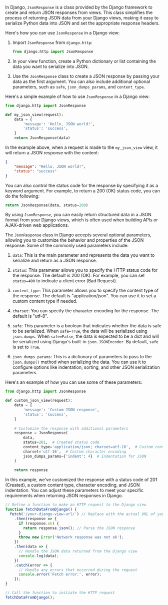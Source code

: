 In Django, `JsonResponse` is a class provided by the Django framework to create and return JSON responses from views. This class simplifies the process of returning JSON data from your Django views, making it easy to serialize Python data into JSON and set the appropriate response headers.

Here's how you can use `JsonResponse` in a Django view:

1. Import `JsonResponse` from `django.http`:

   ```python
   from django.http import JsonResponse
   ```

2. In your view function, create a Python dictionary or list containing the data you want to serialize into JSON.

3. Use the `JsonResponse` class to create a JSON response by passing your data as the first argument. You can also include additional optional parameters, such as `safe`, `json_dumps_params`, and `content_type`.

Here's a simple example of how to use `JsonResponse` in a Django view:

```python
from django.http import JsonResponse

def my_json_view(request):
    data = {
        'message': 'Hello, JSON world!',
        'status': 'success',
    }
    return JsonResponse(data)
```

In the example above, when a request is made to the `my_json_view` view, it will return a JSON response with the content:

```json
{
    "message": "Hello, JSON world!",
    "status": "success"
}
```

You can also control the status code for the response by specifying it as a keyword argument. For example, to return a 200 (OK) status code, you can do the following:

```python
return JsonResponse(data, status=200)
```

By using `JsonResponse`, you can easily return structured data in a JSON format from your Django views, which is often used when building APIs or AJAX-driven web applications.


The `JsonResponse` class in Django accepts several optional parameters, allowing you to customize the behavior and properties of the JSON response. Some of the commonly used parameters include:

1. `data`: This is the main parameter and represents the data you want to serialize and return as a JSON response.

2. `status`: This parameter allows you to specify the HTTP status code for the response. The default is 200 (OK). For example, you can set `status=400` to indicate a client error (Bad Request).

3. `content_type`: This parameter allows you to specify the content type of the response. The default is "application/json". You can use it to set a custom content type if needed.

4. `charset`: You can specify the character encoding for the response. The default is "utf-8".

5. `safe`: This parameter is a boolean that indicates whether the data is safe to be serialized. When `safe=True`, the data will be serialized using `json.dumps`. When `safe=False`, the data is expected to be a dict and will be serialized using Django's built-in `json.JSONEncoder`. By default, `safe` is set to `True`.

6. `json_dumps_params`: This is a dictionary of parameters to pass to the `json.dumps()` method when serializing the data. You can use it to configure options like indentation, sorting, and other JSON serialization parameters.

Here's an example of how you can use some of these parameters:

```python
from django.http import JsonResponse

def custom_json_view(request):
    data = {
        'message': 'Custom JSON response',
        'status': 'success',
    }
    
    # Customize the response with additional parameters
    response = JsonResponse(
        data,
        status=201,  # Created status code
        content_type='application/json; charset=utf-16',  # Custom content type
        charset='utf-16',  # Custom character encoding
        json_dumps_params={'indent': 4}  # Indentation for JSON
    )
    
    return response
```

In this example, we've customized the response with a status code of 201 (Created), a custom content type, character encoding, and JSON indentation. You can adjust these parameters to meet your specific requirements when returning JSON responses in Django.


```javascript
// Define a function to make an HTTP request to the Django view
function fetchDataFromDjango() {
  fetch('/your-django-view-url/') // Replace with the actual URL of your Django view
    .then(response => {
      if (response.ok) {
        return response.json(); // Parse the JSON response
      }
      throw new Error('Network response was not ok');
    })
    .then(data => {
      // Handle the JSON data returned from the Django view
      console.log(data);
    })
    .catch(error => {
      // Handle any errors that occurred during the request
      console.error('Fetch error:', error);
    });
}

// Call the function to initiate the HTTP request
fetchDataFromDjango();
```
